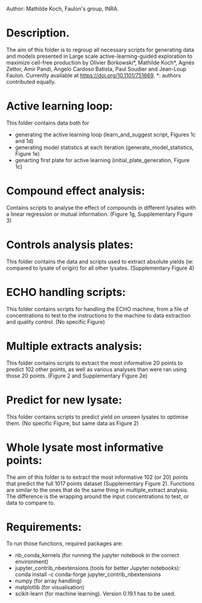 Author: Mathilde Koch, Faulon's group, INRA.

# Description.

The aim of this folder is to regroup all necessary scripts for generating data and models presented in Large scale active-learning-guided exploration to maximize cell-free production by Olivier Borkowski*, Mathilde Koch*, Agnès Zettor, Amir Pandi, Angelo Cardoso Batista, Paul Soudier and Jean-Loup Faulon. Currently available at https://doi.org/10.1101/751669.
*: authors contributed equally.

# Active learning loop:

This folder contains data both for 
- generating the active learning loop (learn_and_suggest script, Figures 1c and 1d)
- generating model statistics at each iteration (generate_model_statistics, Figure 1e)
- genarting first plate for active learning (initial_plate_generation, Figure 1c)

# Compound effect analysis:

Contains scripts to analyse the effect of compounds in different lysates with a linear regression or mutual information. (Figure 1g, Supplementary Figure 3)

# Controls analysis plates:

This folder contains the data and scripts used to extract absolute yields (ie: compared to lysate of origin) for all other lysates. (Supplementary Figure 4)

# ECHO handling scripts:

This folder contains scripts for handling the ECHO machine, from a file of concentrations to test to the instructions to the machine to data extraction and quality control. (No specific Figure)

# Multiple extracts analysis:

This folder contains scripts to extract the most informative 20 points to predict 102 other points, as well as various analyses than were ran using those 20 points. (Figure 2 and Supplementary Figure 2e)

# Predict for new lysate:

This folder contains scripts to predict yield on unseen lysates to optimise them. (No specific Figure, but same data as Figure 2)

# Whole lysate most informative points:

The aim of this folder is to extract the most informative 102 (or 20) points that predict the full 1017 points dataset (Supplementary Figure 2).
Functions are similar to the ones that do the same thing in multiple_extract analysis. The difference is the wrapping around the input concentrations to test, or data to compare to.

# Requirements:

To run those functions, required packages are:
- nb_conda_kernels (for running the jupyter notebook in the correct environment)
- jupyter_contrib_nbextensions (tools for better Jupyter notebooks): conda install -c conda-forge jupyter_contrib_nbextensions
- numpy (for array handling)
- matplotlib (for visualisation)
- scikit-learn (for machine learning). Version 0.19.1 has to be used.

